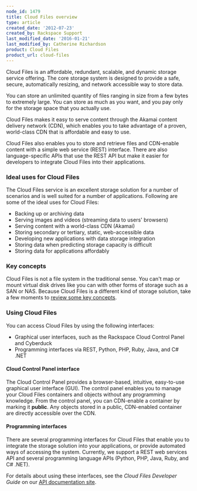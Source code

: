 ```yaml
---
node_id: 1479
title: Cloud Files overview
type: article
created_date: '2012-07-23'
created_by: Rackspace Support
last_modified_date: '2016-01-21'
last_modified_by: Catherine Richardson
product: Cloud Files
product_url: cloud-files
---
```


Cloud Files is an affordable, redundant, scalable, and dynamic storage
service offering. The core storage system is designed to provide a safe,
secure, automatically resizing, and network accessible way to store
data.

You can store an unlimited quantity of files ranging in size from a few
bytes to extremely large. You can store as much as you want, and you pay
only for the storage space that you actually use.

Cloud Files makes it easy to serve content through the Akamai content
delivery network (CDN), which enables you to take advantage of a proven,
world-class CDN that is affordable and easy to use.

Cloud Files also enables you to store and retrieve files and CDN-enable
content with a simple web service (REST) interface. There are also
language-specific APIs that use the REST API but make it easier for
developers to integrate Cloud Files into their applications.

### Ideal uses for Cloud Files

The Cloud Files service is an excellent storage solution for a number of
scenarios and is well suited for a number of applications. Following are
some of the ideal uses for Cloud Files:

-   Backing up or archiving data
-   Serving images and videos (streaming data to users' browsers)
-   Serving content with a world-class CDN (Akamai)
-   Storing secondary or tertiary, static, web-accessible data
-   Developing new applications with data storage integration
-   Storing data when predicting storage capacity is difficult
-   Storing data for applications affordably

### Key concepts

Cloud Files is not a file system in the traditional sense. You can't map
or mount virtual disk drives like you can with other forms of storage
such as a SAN or NAS. Because Cloud Files is a different kind of storage
solution, take a few moments to [review some key
concepts](/knowledge_center/frequently-asked-question/cloud-files-key-concepts).

### Using Cloud Files

You can access Cloud Files by using the following interfaces:

-   Graphical user interfaces, such as the Rackspace Cloud Control
    Panel and Cyberduck
-   Programming interfaces via REST, Python, PHP, Ruby, Java, and C\#
    .NET

#### Cloud Control Panel interface

The Cloud Control Panel provides a browser-based, intuitive, easy-to-use
graphical user interface (GUI). The control panel enables you to manage
your Cloud Files containers and objects without any programming
knowledge. From the control panel, you can CDN-enable a container by
marking it **public**. Any objects stored in a public, CDN-enabled
container are directly accessible over the CDN.

#### Programming interfaces

There are several programming interfaces for Cloud Files that enable you
to integrate the storage solution into your applications, or provide
automated ways of accessing the system. Currently, we support a REST web
services API and several programming language APIs (Python, PHP, Java,
Ruby, and C\# .NET).

For details about using these interfaces, see the *Cloud Files Developer
Guide* on our [API documentation
site](http://developer.rackspace.com/docs/cloud-files/v1/developer-guide/).

